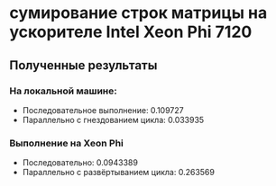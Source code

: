 #  сумирование строк матрицы на ускорителе  Intel Xeon Phi 7120

##  Полученные результаты
###   На локальной машине:
+  Последовательное выполнение: 0.109727
+  Параллельно с гнездованием цикла: 0.033935
###   Выполнение на Xeon Phi
+  Последовательно: 0.0943389
+  Параллельно с развёртыванием цикла: 0.263569

